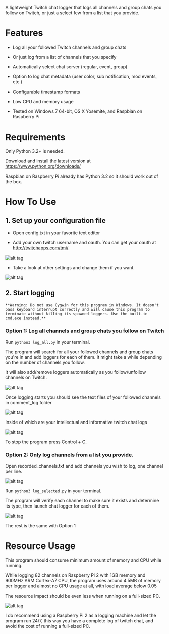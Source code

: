 A lightweight Twitch chat logger that logs all channels and group chats you follow on Twitch, or just a select few from a list that you provide.

# Features

* Log all your followed Twitch channels and group chats

* Or just log from a list of channels that you specify

* Automatically select chat server (regular, event, group)

* Option to log chat metadata (user color, sub notification, mod events, etc.)

* Configurable timestamp formats

* Low CPU and memory usage

* Tested on Windows 7 64-bit, OS X Yosemite, and Raspbian on Raspberry Pi

# Requirements

Only Python 3.2+ is needed.

Download and install the latest version at https://www.python.org/downloads/

Raspbian on Raspberry Pi already has Python 3.2 so it should work out of the box.

# How To Use

## 1. Set up your configuration file

* Open config.txt in your favorite text editor

* Add your own twitch username and oauth. You can get your oauth at http://twitchapps.com/tmi/

![alt tag](http://i.imgur.com/467b7sb.png)

* Take a look at other settings and change them if you want.

![alt tag](http://i.imgur.com/o76oDfk.png)

## 2. Start logging

```
**Warning: Do not use Cygwin for this program in Windows. It doesn't pass keyboard interrupt correctly and will cause this program to terminate without killing its spawned loggers. Use the built-in cmd.exe instead.**
```

### Option 1: Log all channels and group chats you follow on Twitch

Run `python3 log_all.py` in your terminal.

The program will search for all your followed channels and group chats you're in and add loggers for each of them. It might take a while depending on the number of channels you follow.

It will also add/remove loggers automatically as you follow/unfollow channels on Twitch.

![alt tag](http://i.imgur.com/Z3jmhEC.png)

Once logging starts you should see the text files of your followed channels in comment_log folder

![alt tag](http://i.imgur.com/GLzM6nk.png)

Inside of which are your intellectual and informative twitch chat logs

![alt tag](http://i.imgur.com/GGHD6O6.png)

To stop the program press Control + C.

### Option 2: Only log channels from a list you provide.

Open recorded_channels.txt and add channels you wish to log, one channel per line.

![alt tag](http://i.imgur.com/vzkTpgQ.png)

Run `python3 log_selected.py` in your terminal.

The program will verify each channel to make sure it exists and determine its type, then launch chat logger for each of them.

![alt tag](http://i.imgur.com/GVF9u7M.png)

The rest is the same with Option 1

# Resource Usage

This program should consume minimum amount of memory and CPU while running.

While logging 82 channels on Raspberry Pi 2 with 1GB memory and 900MHz ARM Cortex-A7 CPU, the program uses around 4.5MB of memory per logger and almost no CPU usage at all, with load average below 0.05

The resource impact should be even less when running on a full-sized PC.

![alt tag](http://i.imgur.com/c1lN5uJ.png)

I do recommend using a Raspberry Pi 2 as a logging machine and let the program run 24/7, this way you have a complete log of twitch chat, and avoid the cost of running a full-sized PC.